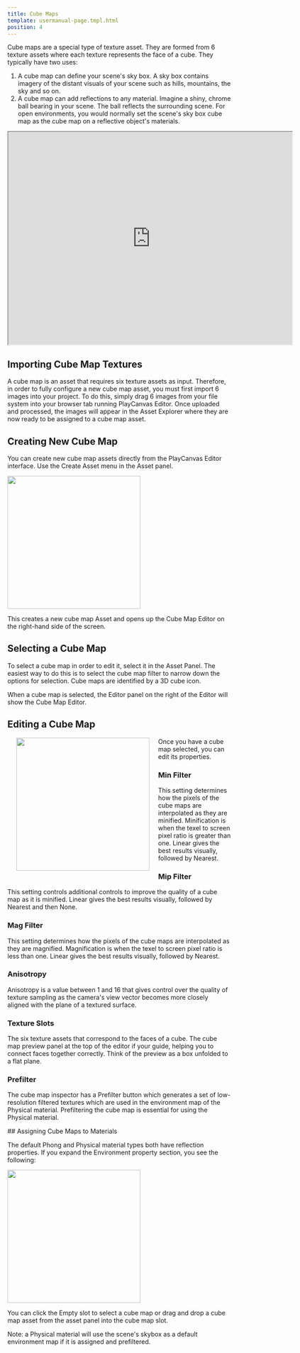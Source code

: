 ```yaml
---
title: Cube Maps
template: usermanual-page.tmpl.html
position: 4
---
```


Cube maps are a special type of texture asset. They are formed from 6 texture assets where each texture represents the face of a cube. They typically have two uses:

1. A cube map can define your scene's sky box. A sky box contains imagery of the distant visuals of your scene such as hills, mountains, the sky and so on.
2. A cube map can add reflections to any material. Imagine a shiny, chrome ball bearing in your scene. The ball reflects the surrounding scene. For open environments, you would normally set the scene's sky box cube map as the cube map on a reflective object's materials.

<iframe width="640" height="480" src="http://playcanv.as/b/xp7v1oFB" allowfullscreen></iframe>

## Importing Cube Map Textures

A cube map is an asset that requires six texture assets as input. Therefore, in order to fully configure a new cube map asset, you must first import 6 images into your project. To do this, simply drag 6 images from your file system into your browser tab running PlayCanvas Editor. Once uploaded and processed, the images will appear in the Asset Explorer where they are now ready to be assigned to a cube map asset.

## Creating New Cube Map

You can create new cube map assets directly from the PlayCanvas Editor interface. Use the Create Asset menu in the Asset panel.

<img src="/images/user-manual/create-asset-menu.jpg" style="width: 300px" />

This creates a new cube map Asset and opens up the Cube Map Editor on the right-hand side of the screen.

## Selecting a Cube Map

To select a cube map in order to edit it, select it in the Asset Panel. The easiest way to do this is to select the cube map filter to narrow down the options for selection. Cube maps are identified by a 3D cube icon.

When a cube map is selected, the Editor panel on the right of the Editor will show the Cube Map Editor.

## Editing a Cube Map

<img src="/images/user-manual/cubemap-inspector.jpg" style="width: 300px; float: left; padding: 20px; padding-top: 0px;" />

Once you have a cube map selected, you can edit its properties.

### Min Filter
This setting determines how the pixels of the cube maps are interpolated as they are minified. Minification is when the texel to screen pixel ratio is greater than one. Linear gives the best results visually, followed by Nearest.

### Mip Filter
This setting controls additional controls to improve the quality of a cube map as it is minified. Linear gives the best results visually, followed by Nearest and then None.

### Mag Filter
This setting determines how the pixels of the cube maps are interpolated as they are magnified. Magnification is when the texel to screen pixel ratio is less than one. Linear gives the best results visually, followed by Nearest.

### Anisotropy
Anisotropy is a value between 1 and 16 that gives control over the quality of texture sampling as the camera's view vector becomes more closely aligned with the plane of a textured surface.

### Texture Slots
The six texture assets that correspond to the faces of a cube. The cube map preview panel at the top of the editor if your guide, helping you to connect faces together correctly. Think of the preview as a box unfolded to a flat plane.

### Prefilter

The cube map inspector has a Prefilter button which generates a set of low-resolution filtered textures which are used in the environment map of the Physical material. Prefiltering the cube map is essential for using the Physical material.

## Assigning Cube Maps to Materials

The default Phong and Physical material types both have reflection properties. If you expand the Environment property section, you see the following:

<img src="/images/user-manual/material-environment.jpg" style="width: 300px;"/>

You can click the Empty slot to select a cube map or drag and drop a cube map asset from the asset panel into the cube map slot.

Note: a Physical material will use the scene's skybox as a default environment map if it is assigned and  prefiltered.
